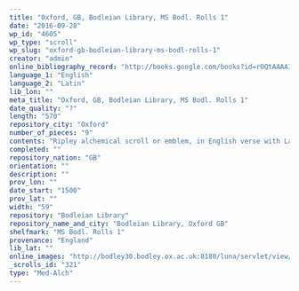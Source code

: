 ```yaml
---
title: "Oxford, GB, Bodleian Library, MS Bodl. Rolls 1"
date: "2016-09-28"
wp_id: "4605"
wp_type: "scroll"
wp_slug: "oxford-gb-bodleian-library-ms-bodl-rolls-1"
creator: "admin"
online_bibliography_record: "http://books.google.com/books?id=rOQtAAAAIAAJ&pg=PA558&lpg=PA558&dq=bodleian+library+pedigree+roll+2&source=bl&ots=YViuDY6a0W&sig=pR7fAhw7X8fupSiBIUJnBkRSl3I&hl=en&sa=X&ei=_-HCU4qzOMykyATosYLgCg&ved=0CD0Q6AEwBQ#v=onepage&q=bodleian%20library%20pedigree%20roll%202&f=false  p.559"
language_1: "English"
language_2: "Latin"
lib_lon: ""
meta_title: "Oxford, GB, Bodleian Library, MS Bodl. Rolls 1"
date_quality: "?"
length: "570"
repository_city: "Oxford"
number_of_pieces: "9"
contents: "Ripley alchemical scroll or emblem, in English verse with Latin inscriptions of drawings and figures."
completed: ""
repository_nation: "GB"
orientation: ""
description: ""
prov_lon: ""
date_start: "1500"
prov_lat: ""
width: "59"
repository: "Bodleian Library"
repository_name_and_city: "Bodleian Library, Oxford GB"
shelfmark: "MS Bodl. Rolls 1"
provenance: "England"
lib_lat: ""
online_images: "http://bodley30.bodley.ox.ac.uk:8180/luna/servlet/view/all/what/MS.+Bodl.+Rolls+1"
_scrolls_id: "321"
type: "Med-Alch"
---
```



